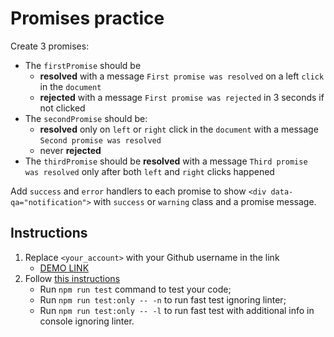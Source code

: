 # Promises practice
Create 3 promises:
- The `firstPromise` should be
  - **resolved** with a message `First promise was resolved` on a left `click` in the `document`
  - **rejected** with a message `First promise was rejected` in 3 seconds if not clicked
- The `secondPromise` should be:
  - **resolved** only on `left` or `right` click in the `document` with a message `Second promise was resolved`
  - never **rejected**
- The `thirdPromise` should be **resolved** with a message `Third promise was resolved` only after both `left` and `right` clicks happened

Add `success` and `error` handlers to each promise to show `<div data-qa="notification">` with `success` or `warning` class and a promise message.

## Instructions
1. Replace `<your_account>` with your Github username in the link
    - [DEMO LINK](https://anna-akhalmosulishvili.github.io/js_promises_practice_DOM/)
2. Follow [this instructions](https://mate-academy.github.io/layout_task-guideline/)
    - Run `npm run test` command to test your code;
    - Run `npm run test:only -- -n` to run fast test ignoring linter;
    - Run `npm run test:only -- -l` to run fast test with additional info in console ignoring linter.
